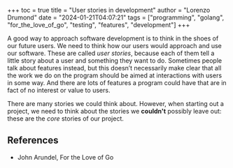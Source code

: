 +++
toc = true
title = "User stories in development"
author = "Lorenzo Drumond"
date = "2024-01-21T04:07:21"
tags = ["programming",  "golang",  "for_the_love_of_go",  "testing",  "features",  "development"]
+++


A good way to approach software development is to think in the shoes of our future users. We need to think how our users would approach and use our software. These are called _user stories_, because each of them tell a little story about a user and something they want to do. Sometimes people talk about features instead, but this doesn’t necessarily make clear that all the work we do on the program should be aimed at interactions with users in some way. And there are lots of features a program could have that are in fact of no interest or value to users.

There are many stories we could think about. However, when starting out a project, we need to think about the stories we __couldn't__ possibly leave out: these are the _core_ stories of our project.

## References
- John Arundel, For the Love of Go
